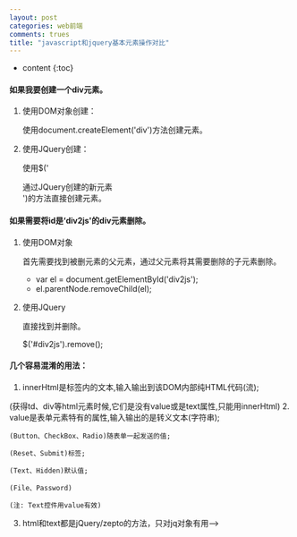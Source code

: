 ```yaml
---
layout: post
categories: web前端
comments: trues
title: "javascript和jquery基本元素操作对比"
---
```


* content
{:toc}

#### 如果我要创建一个div元素。

1. 使用DOM对象创建：

    使用document.createElement('div')方法创建元素。
2. 使用JQuery创建：

    使用$('<div>通过JQuery创建的新元素</div>')的方法直接创建元素。
#### 如果需要将id是‘div2js'的div元素删除。
 1. 使用DOM对象
 
     首先需要找到被删元素的父元素，通过父元素将其需要删除的子元素删除。
      +  var el = document.getElementById('div2js');
      +  el.parentNode.removeChild(el);
 2. 使用JQuery
 
      直接找到并删除。
        
      $('#div2js').remove();

#### 几个容易混淆的用法：

1. innerHtml是标签内的文本,输入输出到该DOM内部纯HTML代码(流);

(获得td、div等html元素时候,它们是没有value或是text属性,只能用innerHtml)
2. value是表单元素特有的属性,输入输出的是转义文本(字符串);

    (Button、CheckBox、Radio)随表单一起发送的值;
    
    (Reset、Submit)标签;
    
    (Text、Hidden)默认值;
    
    (File、Password)
    
    (注: Text控件用value有效)
3. html和text都是jQuery/zepto的方法，只对jq对象有用-->
